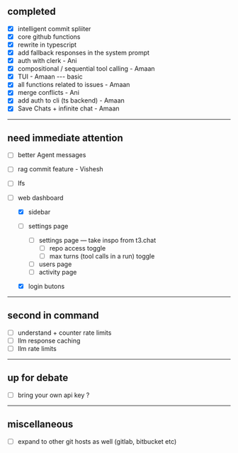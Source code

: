 ## completed

- [x] intelligent commit spliiter
- [x] core github functions
- [x] rewrite in typescript
- [x] add fallback responses in the system prompt
- [x] auth with clerk - Ani
- [x] compositional / sequential tool calling - Amaan
- [x] TUI - Amaan --- basic 
- [x] all functions related to issues - Amaan
- [x] merge conflicts - Ani
- [x] add auth to cli (ts backend) - Amaan
- [x] Save Chats + infinite chat - Amaan

---
## need immediate attention

- [ ] better Agent messages

- [ ] rag commit feature - Vishesh

- [ ] lfs


- [ ] web dashboard
    - [x] sidebar
    - [ ] settings page
        - [ ] settings page — take inspo from t3.chat
            - [ ] repo access toggle
            - [ ] max turns (tool calls in a run) toggle  
        - [ ] users  page
        - [ ] activity page  
    - [x] login butons



---
## second in command

- [ ] understand + counter rate limits 
- [ ] llm response caching
- [ ] llm rate limits

---
## up for debate

- [ ] bring  your own api key ? 

---
## miscellaneous

- [ ] expand to other git hosts as well (gitlab, bitbucket etc)
